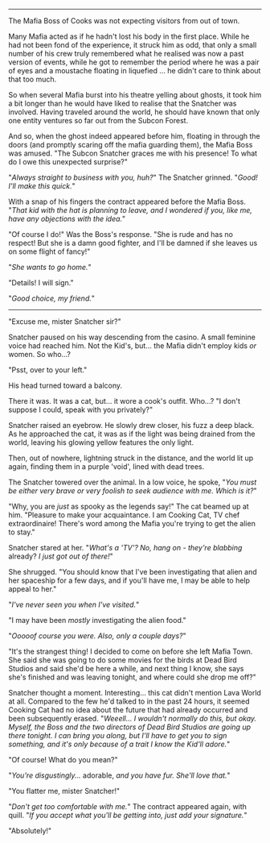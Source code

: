 ----

The Mafia Boss of Cooks was not expecting visitors from out of town. 

Many Mafia acted as if he hadn't lost his body in the first place. While he had not been fond of the experience, it struck him as odd, that only a small number of his crew truly remembered what he realised was now a past version of events, while he got to remember the period where he was a pair of eyes and a moustache floating in liquefied ... he didn't care to think about that too much.

So when several Mafia burst into his theatre yelling about ghosts, it took him a bit longer than he would have liked to realise that the Snatcher was involved. Having traveled around the world, he should have known that only one entity ventures so far out from the Subcon Forest.

And so, when the ghost indeed appeared before him, floating in through the doors (and promptly scaring off the mafia guarding them), the Mafia Boss was amused. "The Subcon Snatcher graces me with his presence! To what do I owe this unexpected surprise?"

"*Always straight to business with you, huh?*" The Snatcher grinned. "*Good! I'll make this quick.*"

With a snap of his fingers the contract appeared before the Mafia Boss. "*That kid with the hat is planning to leave, and I wondered if you, like me, have any objections with the idea.*"

"Of course I do!" Was the Boss's response. "She is rude and has no respect! But she is a damn good fighter, and I'll be damned if she leaves us on some flight of fancy!"

"*She wants to go home.*"

"Details! I will sign."

"*Good choice, my friend.*"

----

"Excuse me, mister Snatcher sir?"

Snatcher paused on his way descending from the casino. A small feminine voice had reached him. Not the Kid's, but... the Mafia didn't employ kids *or* women. So who...?

"Psst, over to your left."

His head turned toward a balcony.

There it was. It was a cat, but... it wore a cook's outfit. Who...? "I don't suppose I could, speak with you privately?"

Snatcher raised an eyebrow. He slowly drew closer, his fuzz a deep black. As he approached the cat, it was as if the light was being drained from the world, leaving his glowing yellow features the only light.

Then, out of nowhere, lightning struck in the distance, and the world lit up again, finding them in a purple 'void', lined with dead trees.

The Snatcher towered over the animal. In a low voice, he spoke, "*You must be either very brave or very foolish to seek audience with me. Which is it?*"

"Why, you are *just* as spooky as the legends say!" The cat beamed up at him. "Pleasure to make your acquaintance. I am Cooking Cat, TV chef extraordinaire! There's word among the Mafia you're trying to get the alien to stay."

Snatcher stared at her. "*What's a 'TV'? No, hang on - they're blabbing* already? *I just got out of there!*"

She shrugged. "You should know that I've been investigating that alien and her spaceship for a few days, and if you'll have me, I may be able to help appeal to her."

"*I've never seen you when I've visited.*"

"I may have been *mostly* investigating the alien food."

"*Ooooof course you were. Also, only a couple days?*"

"It's the strangest thing! I decided to come on before she left Mafia Town. She said she was going to do some movies for the birds at Dead Bird Studios and said she'd be here a while, and next thing I know, she says she's finished and was leaving tonight, and where could she drop me off?"

Snatcher thought a moment. Interesting... this cat didn't mention Lava World at all. Compared to the few he'd talked to in the past 24 hours, it seemed Cooking Cat had no idea about the future that had already occurred and been subsequently erased. "*Weeell... I wouldn't normally do this, but okay. Myself, the Boss and the two directors of Dead Bird Studios are going up there tonight. I can bring you along, but I'll have to get you to sign something, and it's only because of a trait I know the Kid'll adore.*"

"Of course! What do you mean?"

"*You're disgustingly...* adorable, *and you have fur. She'll love that.*"

"You flatter me, mister Snatcher!"

"*Don't get too comfortable with me.*" The contract appeared again, with quill. "*If you accept what you'll be getting into, just add your signature.*"

"Absolutely!"
